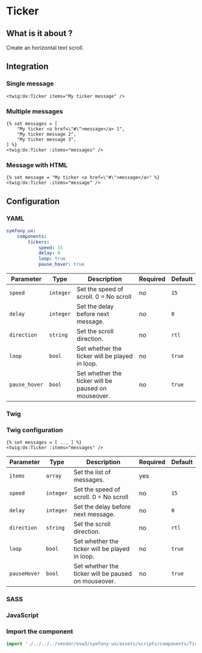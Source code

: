 # Ticker

## What is it about ?

Create an horizontal text scroll.

## Integration

<!-- tabs:start -->
### **Single message**

```twig
<twig:Ux:Ticker items="My ticker message" />
``` 

### **Multiple messages**

```twig
{% set messages = [
    "My ticker <a href=\"#\">message</a> 1",
    "My ticker message 2",
    "My ticker message 3",
] %}
<twig:Ux:Ticker :items="messages" />
``` 

### **Message with HTML**

```twig
{% set message = "My ticker <a href=\"#\">message</a>" %}
<twig:Ux:Ticker :items="message" />
``` 

<!-- tabs:end -->


## Configuration

<!-- tabs:start -->
### **YAML**

```yaml
symfony_ux:
    components:
        tickers:
            speed: 15
            delay: 0
            loop: true
            pause_hover: true
```

| Parameter | Type | Description | Required | Default |
|-|-|-|-|-|
| `speed` | `integer` | Set the speed of scroll. 0 = No scroll | no | `15` |
| `delay` | `integer` | Set the delay before next message. | no | `0` |
| `direction` | `string` | Set the scroll direction. | no | `rtl` |
| `loop` | `bool` | Set whether the ticker will be played in loop. | no | `true` |
| `pause_hover` | `bool` | Set whether the ticker will be paused on mouseover. | no | `true` |

### **Twig**

### Twig configuration

```twig 
{% set messages = [ ... ] %}
<twig:Ux:Ticker :items="messages" />
```

| Parameter | Type | Description | Required | Default |
|-|-|-|-|-|
| `items` | `array` | Set the list of messages. | yes |  |
| `speed` | `integer` | Set the speed of scroll. 0 = No scroll | no | `15` |
| `delay` | `integer` | Set the delay before next message. | no | `0` |
| `direction` | `string` | Set the scroll direction. | no | `rtl` |
| `loop` | `bool` | Set whether the ticker will be played in loop. | no | `true` |
| `pauseHover` | `bool` | Set whether the ticker will be paused on mouseover. | no | `true` |

### **SASS**

<!-- 

### Use the builder for button component

```scss 
@use './../../../vendor/osw3/symfony-ux/assets/sass/builders/brand';
```

### [optional] Customize the button component layout

- `setBreakpoints`  
Redefine available breakpoints name for the Brand Component
```scss 
@include brand.setBreakpoints((laptop, desktop));
``` -->


### **JavaScript**

### Import the component

```js
import './../../../vendor/osw3/symfony-ux/assets/scripts/components/TickerComponent';
```

<!-- tabs:end -->
